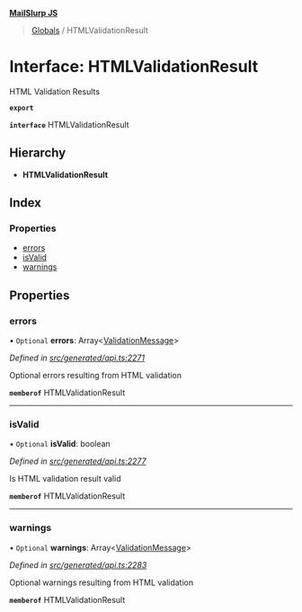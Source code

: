 **[MailSlurp JS](../README.md)**

> [Globals](../README.md) / HTMLValidationResult

# Interface: HTMLValidationResult

HTML Validation Results

**`export`** 

**`interface`** HTMLValidationResult

## Hierarchy

* **HTMLValidationResult**

## Index

### Properties

* [errors](htmlvalidationresult.md#errors)
* [isValid](htmlvalidationresult.md#isvalid)
* [warnings](htmlvalidationresult.md#warnings)

## Properties

### errors

• `Optional` **errors**: Array\<[ValidationMessage](validationmessage.md)>

*Defined in [src/generated/api.ts:2271](https://github.com/mailslurp/mailslurp-client/blob/67ec74c/src/generated/api.ts#L2271)*

Optional errors resulting from HTML validation

**`memberof`** HTMLValidationResult

___

### isValid

• `Optional` **isValid**: boolean

*Defined in [src/generated/api.ts:2277](https://github.com/mailslurp/mailslurp-client/blob/67ec74c/src/generated/api.ts#L2277)*

Is HTML validation result valid

**`memberof`** HTMLValidationResult

___

### warnings

• `Optional` **warnings**: Array\<[ValidationMessage](validationmessage.md)>

*Defined in [src/generated/api.ts:2283](https://github.com/mailslurp/mailslurp-client/blob/67ec74c/src/generated/api.ts#L2283)*

Optional warnings resulting from HTML validation

**`memberof`** HTMLValidationResult
